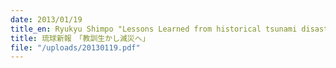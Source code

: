 ```yaml
---
date: 2013/01/19
title_en: Ryukyu Shimpo "Lessons Learned from historical tsunami disasters"
title: 琉球新報　「教訓生かし減災へ」
file: "/uploads/20130119.pdf"
---
```

